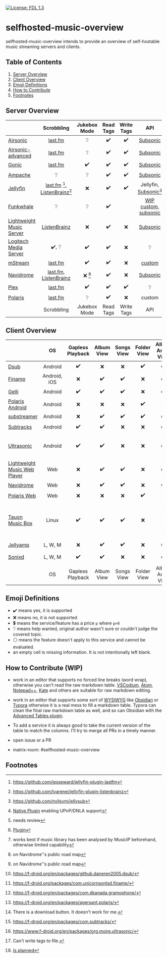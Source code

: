 [![License: FDL 1.3](https://img.shields.io/badge/License-FDL_v1.3-blue.svg)](https://www.gnu.org/licenses/fdl-1.3)

# selfhosted-music-overview

selfhosted-music-overview intends to provide an overview of self-hostable music streaming servers and clients.

## Table of Contents

1. [Server Overview](#server-overview)
2. [Client Overview](#client-overview)
3. [Emoji Definitions](#emoji-definitions)
5. [How to Contribute](#how-to-contribute)
6. [Footnotes](#footnotes)

## Server Overview

|                                                                             |                                                                 Scrobbling                                                                 |       Jukebox Mode       |     Read Tags      |     Write Tags     |                                                          API                                                           |              Share Music               |                  Multi-User                   |            Multi-Library             |                 Smart Playlists                 |  Heart/ Favorites  |   5 Star Rating    |              Replay Gain              |     Transcode      |                 DLNA                  | Multi-Room |       Lyrics       |                 free                  |                  Demo                   |                           Source Code                            |                         License                         | Reviewed Version |                                                                             |
| --------------------------------------------------------------------------- |:------------------------------------------------------------------------------------------------------------------------------------------:|:------------------------:|:------------------:|:------------------:|:----------------------------------------------------------------------------------------------------------------------:|:--------------------------------------:|:---------------------------------------------:|:------------------------------------:|:-----------------------------------------------:|:------------------:|:------------------:|:-------------------------------------:|:------------------:|:-------------------------------------:|:----------:|:------------------:|:-------------------------------------:|:---------------------------------------:|:----------------------------------------------------------------:|:-------------------------------------------------------:|:----------------:|:---------------------------------------------------------------------------:|
| [Airsonic](https://airsonic.github.io/)                                     |                                                      [last.fm](https://www.last.fm/)                                                       |     :grey_question:      | :heavy_check_mark: | :heavy_check_mark: |                                  [Subsonic](http://www.subsonic.org/pages/index.jsp)                                   |                                        |              :heavy_check_mark:               |          :heavy_check_mark:          |                                                 | :heavy_check_mark: |                    |                                       | :heavy_check_mark: | :heavy_check_mark::heavy_dollar_sign: |            |                    | :heavy_check_mark::heavy_dollar_sign: |                   :x:                   |              [GitHub](https://airsonic.github.io/)               |  [GPLv3](https://www.gnu.org/licenses/gpl-3.0.en.html)  |      10.6.2      |                   [Airsonic](https://airsonic.github.io/)                   |
| [Airsonic-advanced](https://github.com/airsonic-advanced/airsonic-advanced) |                                                      [last.fm](https://www.last.fm/)                                                       |     :grey_question:      | :heavy_check_mark: | :heavy_check_mark: |                                  [Subsonic](http://www.subsonic.org/pages/index.jsp)                                   |                                        |              :heavy_check_mark:               |          :heavy_check_mark:          |                                                 | :heavy_check_mark: |                    |                                       | :heavy_check_mark: |          :heavy_check_mark:           |            |                    |          :heavy_check_mark:           |                   :x:                   | [GitHub](https://github.com/airsonic-advanced/airsonic-advanced) |  [GPLv3](https://www.gnu.org/licenses/gpl-3.0.en.html)  |        11        | [Airsonic-advanced](https://github.com/airsonic-advanced/airsonic-advanced) |
| [Gonic](https://github.com/sentriz/gonic)                                   |                                                      [last.fm](https://www.last.fm/)                                                       |    :heavy_check_mark:    | :heavy_check_mark: | :heavy_check_mark: |                                  [Subsonic](http://www.subsonic.org/pages/index.jsp)                                   |                                        |              :heavy_check_mark:               |          :heavy_check_mark:          |                                                 | :heavy_check_mark: |                    |                                       | :heavy_check_mark: |                                       |            |                    |          :heavy_check_mark:           |                   :x:                   |            [GitHub](https://github.com/sentriz/gonic)            |  [GPLv3](https://www.gnu.org/licenses/gpl-3.0.en.html)  |      0.14.0      |                  [Gonic](https://github.com/sentriz/gonic)                  |
| [Ampache](https://ampache.org/)                                             |                                                              :grey_question:                                                               |     :grey_question:      | :heavy_check_mark: | :heavy_check_mark: |                                  [Subsonic](http://www.subsonic.org/pages/index.jsp)                                   |                                        |              :heavy_check_mark:               |                                      |               :heavy_check_mark:                | :heavy_check_mark: | :heavy_check_mark: |                                       | :heavy_check_mark: |          :heavy_check_mark:           |            |                    |          :heavy_check_mark:           |  [Demo](https://ampache.org/demo.html)  |          [GitHub](https://github.com/ampache/ampache/)           | [aGPLv3](https://www.gnu.org/licenses/agpl-3.0.en.html) |      5.1.0       |                       [Ampache](https://ampache.org/)                       |
| [Jellyfin](https://jellyfin.org/)                                           | [last.fm](https://www.last.fm/) [^github-lastfm-jellyfin], [ListenBrainz](https://listenbrainz.org/)[^github-jellyfin-plugin-listenbrainz] |           :x:            | :heavy_check_mark: | :heavy_check_mark: |                     Jellyfin, [Subsonic](http://www.subsonic.org/pages/index.jsp)[^addon-jellysub]                     |           :heavy_check_mark:           |              :heavy_check_mark:               |          :heavy_check_mark:          |               :heavy_check_mark:                | :heavy_check_mark: |        :x:         |                  :x:                  | :heavy_check_mark: |          :heavy_check_mark:           |            |                    |          :heavy_check_mark:           |   [Demo](https://demo.jellyfin.org/)    |          [GitHub](https://github.com/jellyfin/jellyfin)          |  [GPLv2](https://www.gnu.de/documents/gpl-2.0.de.html)  |      10.7.7      |                      [Jellyfin](https://jellyfin.org/)                      |
| [Funkwhale](https://funkwhale.audio/)                                       |                                                              :grey_question:                                                               |     :grey_question:      | :heavy_check_mark: |                    | [WIP custom](https://docs.funkwhale.audio/api.html), [subsonic](https://docs.funkwhale.audio/developers/subsonic.html) |           :heavy_check_mark:           |                                               |                                      |                                                 |                    |                    |                                       |                    |                                       |            |                    |          :heavy_check_mark:           |                   :x:                   |         [GitLab](https://dev.funkwhale.audio/funkwhale)          |                     :grey_question:                     |                  |                    [Funkwhale](https://funkwhale.audio/)                    |
| [Lightweight Music Server](https://github.com/epoupon/lms)                  |                                                 [ListenBrainz](https://listenbrainz.org/)                                                  |           :x:            | :heavy_check_mark: |        :x:         |                                  [Subsonic](http://www.subsonic.org/pages/index.jsp)                                   |                  :x:                   |              :heavy_check_mark:               |                 :x:                  |               :heavy_check_mark:                | :heavy_check_mark: |        :x:         |          :heavy_check_mark:           | :heavy_check_mark: |                  :x:                  |    :x:     |        :x:         |          :heavy_check_mark:           |  [Demo](https://lms-demo.poupon.dev/)   |             [GitHub](https://github.com/epoupon/lms)             |  [GPLv3](https://www.gnu.org/licenses/gpl-3.0.en.html)  |      3.27.0      |         [Lightweight Music Server](https://github.com/epoupon/lms)          |
| [Logitech Media Server](https://www.mysqueezebox.com/download)              |                                                    :heavy_check_mark:, :grey_question:                                                     |    :heavy_check_mark:    | :heavy_check_mark: |        :x:         |                                                    :grey_question:                                                     |  :heavy_check_mark: [^logitech-share]  | :heavy_check_mark: :grey_question: [^review1] | :heavy_check_mark: [^logitech-multi] | :heavy_check_mark: [^logitech-comment-playlist] | :heavy_check_mark: | :heavy_check_mark: |          :heavy_check_mark:           | :heavy_check_mark: |          :heavy_check_mark:           |            |                    |          :heavy_check_mark:           |                   :x:                   |         [GitHub](https://github.com/Logitech/slimserver)         |  [GPLv2](https://www.gnu.de/documents/gpl-2.0.de.html)  |       8.2        |       [Logitech Media Server](https://www.mysqueezebox.com/download)        |
| [mStream](https://mstream.io/)                                              |                                                      [last.fm](https://www.last.fm/)                                                       |    :heavy_check_mark:    | :heavy_check_mark: |        :x:         |                                                 [custom](^mstream-api)                                                 |           :heavy_check_mark:           |              :heavy_check_mark:               |          :heavy_check_mark:          |                       :x:                       | :heavy_check_mark: | :heavy_check_mark: |          :heavy_check_mark:           | :heavy_check_mark: |                  :x:                  |    :x:     |        :x:         |          :heavy_check_mark:           |    [Demo](https://demo.mstream.io/)     |        [GitHub](https://github.com/IrosTheBeggar/mStream)        |  [GPLv3](https://www.gnu.org/licenses/gpl-3.0.en.html)  |      5.9.4       |                       [mStream](https://mstream.io/)                        |
| [Navidrome](https://github.com/navidrome/navidrome)                         |                                 [last.fm](https://www.last.fm/), [ListenBrainz](https://listenbrainz.org/)                                 | :x: [^roadmap-navidrome] | :heavy_check_mark: |        :x:         |                                  [Subsonic](http://www.subsonic.org/pages/index.jsp)                                   |        :x: [^roadmap-navidrome]        |              :heavy_check_mark:               |                 :x:                  |               :heavy_check_mark:                | :heavy_check_mark: | :heavy_check_mark: |          :heavy_check_mark:           | :heavy_check_mark: |          :heavy_check_mark:           |            | :heavy_check_mark: |          :heavy_check_mark:           | [Demo](https://www.navidrome.org/demo/) |         [GitHub](https://github.com/navidrome/navidrome)         |  [GPLv3](https://www.gnu.org/licenses/gpl-3.0.en.html)  |      0.47.0      |             [Navidrome](https://github.com/navidrome/navidrome)             |
| [Plex](https://www.plex.tv/)                                                |                                                      [last.fm](https://www.last.fm/)                                                       |    :heavy_check_mark:    | :heavy_check_mark: | :heavy_check_mark: |                                                    :grey_question:                                                     | :heavy_check_mark: :heavy_dollar_sign: |              :heavy_check_mark:               |          :heavy_check_mark:          |      :heavy_check_mark::heavy_dollar_sign:      | :heavy_check_mark: | :heavy_check_mark: | :heavy_check_mark::heavy_dollar_sign: | :heavy_check_mark: |          :heavy_check_mark:           |            |                    | :heavy_check_mark::heavy_dollar_sign: | [Demo](https://app.plex.tv/desktop/#!/) |               [GitHub](https://github.com/plexinc)               |                     :grey_question:                     | :grey_question:  |                        [Plex](https://www.plex.tv/)                         |
| [Polaris](https://github.com/agersant/polaris)                              |                                                      [last.fm](https://www.last.fm/)                                                       |     :grey_question:      | :heavy_check_mark: |        :x:         |                                                         custom                                                         |            :grey_question:             |              :heavy_check_mark:               |          :heavy_check_mark:          |               :heavy_check_mark:                | :heavy_check_mark: |                    |                                       |                    |                                       |            |                    |          :heavy_check_mark:           |                   :x:                   |          [GitHub](https://github.com/agersant/polaris)           |             [MIT](https://mit-license.org/)             |      0.13.5      |               [Polaris](https://github.com/agersant/polaris)                |
|                                                                             |                                                                 Scrobbling                                                                 |       Jukebox Mode       |     Read Tags      |     Write Tags     |                                                          API                                                           |              Share Music               |                  Multi-User                   |            Multi-Library             |                 Smart Playlists                 |  Heart/ Favorites  |   5 Star Rating    |              Replay Gain              |     Transcode      |                 DLNA                  | Multi-Room |       Lyrics       |                 free                  |                  Demo                   |                           Source Code                            |                         License                         | Reviewed Version |                                                                             |

[^github-mstream]: https://github.com/IrosTheBeggar/mStream
[^github-mpd]: https://github.com/MusicPlayerDaemon/MPD
[^github-mopidy]: https://github.com/mopidy
[^github-koel]: https://github.com/koel/koel
[^github-ampache]: https://github.com/ampache/ampache/
[^github-plex]: https://github.com/plexinc
[^github-emby]: https://github.com/MediaBrowser/Emby
[^github-jellyfin]: https://github.com/jellyfin/jellyfin
[^github-navidrome]: https://github.com/navidrome/navidrome
[^github-airsonic]: https://airsonic.github.io/
[^github-subsonic]: https://github.com/subsonic
[^gitlab-funkwhale]: https://dev.funkwhale.audio/funkwhale
[^github-lms]: https://github.com/epoupon/lms

[^website-emby]: https://emby.media/
[^website-mpd]: http://www.musicpd.org/
[^website-funkwhale]: https://funkwhale.audio/
[^website-mstream]: https://mstream.io/
[^website-ampache]: https://ampache.org/
[^website-mopidy]: https://docs.mopidy.com/
[^website-koel]: https://koel.dev/
[^website-musicpd]: https://www.musicpd.org/
[^website-serviio]: https://www.serviio.org/
[^website-squeezebox]: https://www.mysqueezebox.com/download
[^website-jellyfin]: https://jellyfin.org

[^logitech-share]: [Native Plugin](https://github.com/Logitech/slimserver/tree/public/8.3/Slim/Plugin/UPnP) enabling UPnP/DNLA support
[^review1]: needs review
[^logitech-multi]: [Plugin](https://wiki.slimdevices.com/index.php/Multi_Library_plugin.html)
[^logitech-comment-playlist]: works best if music library has been analysed by MusicIP beforehand, otherwise limited capability
[^github-logitech]: https://github.com/Logitech/slimserver
[^github-lastfm-jellyfin]: https://github.com/jesseward/jellyfin-plugin-lastfm
[^roadmap-navidrome]: on Navidrome''s public road map
[^mstream-api]: https://github.com/IrosTheBeggar/mStream/blob/master/docs/API.md
[^addon-jellysub]: https://github.com/nvllsvm/jellysub
[^github-jellyfin-plugin-listenbrainz]: https://github.com/lyarenei/jellyfin-plugin-listenbrainz



## Client Overview

|                                                                         |      OS      |  Gapless Playback  |     Album View     |     Songs View     |    Folder View     | Album Artist View  |    Artist View     |     Genre View     |    Decade View     |     Year View      |  Playlist Support  |  Most Played Song  | Most Played Album  | Recently Played Song | Recently Played Album | Recently Added Song | Recently Added Album | Frequently Played Album |     Offline Mode     |              Download Music               |      Podcasts      |           Scrobbling            |              Musicbrainz               |   Similar Songs    |  Artist Top Songs  |    Shuffle Play    |    Random Album    | Favorites / Starred |     Bookmarks      |      5 Stars       |  Search function   | Chromecast Support |  Android Auto   |     Dark Mode      |     Themeable      |    Open Source     |        free        | Smart Recommendations |   Video Support    |   Internet Radio   |       Lyrics       |     Crossfade      |                                                                                           API                                                                                           |                 f-droid                 |                     Source Code                     |                        License                        | Reviewed Version |                                                                         |
| ----------------------------------------------------------------------- |:------------:|:------------------:|:------------------:|:------------------:|:------------------:|:------------------:|:------------------:|:------------------:|:------------------:|:------------------:|:------------------:|:------------------:|:------------------:|:--------------------:|:---------------------:|:-------------------:|:--------------------:|:-----------------------:|:--------------------:|:-----------------------------------------:|:------------------:|:-------------------------------:|:--------------------------------------:|:------------------:|:------------------:|:------------------:|:------------------:|:-------------------:|:------------------:|:------------------:|:------------------:|:------------------:|:---------------:|:------------------:|:------------------:|:------------------:|:------------------:|:---------------------:|:------------------:|:------------------:|:------------------:|:------------------:|:---------------------------------------------------------------------------------------------------------------------------------------------------------------------------------------:|:---------------------------------------:|:---------------------------------------------------:|:-----------------------------------------------------:|:----------------:|:-----------------------------------------------------------------------:|
| [Dsub](https://github.com/daneren2005/Subsonic)                         |   Android    | :heavy_check_mark: |        :x:         |        :x:         | :heavy_check_mark: | :heavy_check_mark: |        :x:         | :heavy_check_mark: | :heavy_check_mark: |        :x:         | :heavy_check_mark: |        :x:         |        :x:         |         :x:          |          :x:          | :heavy_check_mark:  |         :x:          |           :x:           |  :heavy_check_mark:  |            :heavy_check_mark:             | :heavy_check_mark: |               :x:               |                  :x:                   |        :x:         |        :x:         | :heavy_check_mark: |        :x:         | :heavy_check_mark:  |        :x:         | :heavy_check_mark: |        :x:         | :heavy_check_mark: | :grey_question: |        :x:         |        :x:         | :heavy_check_mark: | :heavy_check_mark: |          :x:          | :heavy_check_mark: | :heavy_check_mark: | :heavy_check_mark: |        :x:         |                                                                   [Subsonic](http://www.subsonic.org/pages/index.jsp)                                                                   |    :heavy_check_mark: [^fdroid-dsub]    |  [GitHub](https://github.com/daneren2005/Subsonic)  | [GPLv3](https://www.gnu.org/licenses/gpl-3.0.en.html) |      5.5.2       |             [Dsub](https://github.com/daneren2005/Subsonic)             |
| [Finamp](https://github.com/UnicornsOnLSD/finamp)                       | Android, iOS |        :x:         | :heavy_check_mark: | :heavy_check_mark: |        :x:         | :heavy_check_mark: |        :x:         | :heavy_check_mark: |        :x:         |        :x:         | :heavy_check_mark: |        :x:         |        :x:         |         :x:          |          :x:          |         :x:         |         :x:          |           :x:           |  :heavy_check_mark:  |            :heavy_check_mark:             |        :x:         |               :x:               |                  :x:                   |        :x:         |        :x:         | :heavy_check_mark: |        :x:         |         :x:         |        :x:         |        :x:         | :heavy_check_mark: |        :x:         |       :x:       | :heavy_check_mark: |        :x:         | :heavy_check_mark: | :heavy_check_mark: |          :x:          |        :x:         |        :x:         |        :x:         |        :x:         |                                                                                        Jellyfin                                                                                         |   :heavy_check_mark: [^fdroid-finamp]   |  [Github](https://github.com/UnicornsOnLSD/finamp)  |   [MPL 2.0](https://www.mozilla.org/en-US/MPL/2.0/)   |      0.5.1       |            [Finamp](https://github.com/UnicornsOnLSD/finamp)            |
| [Gelli](https://github.com/dkanada/gelli)                               |   Android    | :heavy_check_mark: | :heavy_check_mark: | :heavy_check_mark: |        :x:         | :heavy_check_mark: |        :x:         | :heavy_check_mark: |        :x:         |        :x:         | :heavy_check_mark: |        :x:         |        :x:         |         :x:          |          :x:          | :heavy_check_mark:  |  :heavy_check_mark:  |           :x:           |         :x:          |                    :x:                    |        :x:         |       :heavy_check_mark:        |                  :x:                   | :heavy_check_mark: |        :x:         | :heavy_check_mark: | :heavy_check_mark: | :heavy_check_mark:  |        :x:         |        :x:         | :heavy_check_mark: |        :x:         |       :x:       | :heavy_check_mark: |        :x:         | :heavy_check_mark: | :heavy_check_mark: |    :grey_question:    |        :x:         |        :x:         |        :x:         |        :x:         |                                                                                        Jellyfin                                                                                         |   :heavy_check_mark: [^fdroid-gelii]    |     [GitHub](https://github.com/dkanada/gelli)      | [GPLv3](https://www.gnu.org/licenses/gpl-3.0.en.html) |      1.3.2       |                [Gelli](https://github.com/dkanada/gelli)                |
| [Polaris Android](https://github.com/agersant/polaris)                  |   Android    |        :x:         |        :x:         |        :x:         | :heavy_check_mark: |        :x:         |  :grey_question:   |        :x:         |        :x:         |        :x:         | :heavy_check_mark: |        :x:         |        :x:         |         :x:          |          :x:          |         :x:         |  :heavy_check_mark:  |           :x:           |  :heavy_check_mark:  |                    :x:                    |        :x:         | [last.fm](https://www.last.fm/) |                  :x:                   |        :x:         |        :x:         | :heavy_check_mark: |        :x:         |         :x:         |        :x:         |        :x:         | :heavy_check_mark: |        :x:         | :grey_question: | :heavy_check_mark: | :heavy_check_mark: | :heavy_check_mark: | :heavy_check_mark: |          :x:          |        :x:         |        :x:         |        :x:         |        :x:         |                                                                                         custom                                                                                          |  :heavy_check_mark: [^fdroid-polaris]   |    [GitHub](https://github.com/agersant/polaris)    |            [MIT](https://mit-license.org/)            |      0.13.5      |         [Polaris Android](https://github.com/agersant/polaris)          |
| [substreamer](https://substreamerapp.com/)                              |   Android    |        :x:         | :heavy_check_mark: | :heavy_check_mark: | :heavy_check_mark: | :heavy_check_mark: |        :x:         | :heavy_check_mark: | :heavy_check_mark: |        :x:         | :heavy_check_mark: |        :x:         |        :x:         |         :x:          |          :x:          |         :x:         |         :x:          |           :x:           |  :heavy_check_mark:  |            :heavy_check_mark:             | :heavy_check_mark: |       :heavy_check_mark:        |                  :x:                   | :heavy_check_mark: | :heavy_check_mark: | :heavy_check_mark: |        :x:         | :heavy_check_mark:  | :heavy_check_mark: |        :x:         | :heavy_check_mark: | :heavy_check_mark: | :grey_question: | :heavy_check_mark: |        :x:         |        :x:         | :heavy_check_mark: |  :heavy_check_mark:   |        :x:         |        :x:         |        :x:         |        :x:         |                                                                   [Subsonic](http://www.subsonic.org/pages/index.jsp)                                                                   |                   :x:                   |                         :x:                         |                    :grey_question:                    |      0.5.1       |               [substreamer](https://substreamerapp.com/)                |
| [Subtracks](https://github.com/austinried/subtracks)                    |   Android    | :heavy_check_mark: | :heavy_check_mark: |        :x:         |        :x:         | :heavy_check_mark: |        :x:         |        :x:         |        :x:         |        :x:         | :heavy_check_mark: |        :x:         |        :x:         |         :x:          |  :heavy_check_mark:   |         :x:         |         :x:          |   :heavy_check_mark:    |         :x:          | :grey_question:[^help-subtracks-download] |        :x:         |       :heavy_check_mark:        |                  :x:                   |        :x:         |        :x:         | :heavy_check_mark: | :heavy_check_mark: | :heavy_check_mark:  |        :x:         |        :x:         | :heavy_check_mark: |        :x:         |       :x:       |   :white_circle:   |        :x:         | :heavy_check_mark: | :heavy_check_mark: |          :x:          |        :x:         |        :x:         |        :x:         |        :x:         |                                                                   [Subsonic](http://www.subsonic.org/pages/index.jsp)                                                                   | :heavy_check_mark: [^fdroid-subtracks]  |  [GitHub](https://github.com/austinried/subtracks)  | [GPLv3](https://www.gnu.org/licenses/gpl-3.0.en.html) |      1.0.1       |          [Subtracks](https://github.com/austinried/subtracks)           |
| [Ultrasonic](https://www.f-droid.org/en/packages/org.moire.ultrasonic/) |   Android    | :heavy_check_mark: | :heavy_check_mark: |        :x:         |        :x:         | :heavy_check_mark: |        :x:         |        :x:         |        :x:         | :heavy_check_mark: | :heavy_check_mark: |        :x:         | :heavy_check_mark: |         :x:          |  :heavy_check_mark:   |         :x:         |  :heavy_check_mark:  |           :x:           |         :x:          |            :heavy_check_mark:             | :heavy_check_mark: |       :heavy_check_mark:        |                  :x:                   |        :x:         |        :x:         | :heavy_check_mark: | :heavy_check_mark: | :heavy_check_mark:  |        :x:         | :heavy_check_mark: | :heavy_check_mark: |        :x:         |       :x:       | :heavy_check_mark: |        :x:         | :heavy_check_mark: | :heavy_check_mark: |          :x:          | :heavy_check_mark: |        :x:         | :heavy_check_mark: |        :x:         | [Subsonic](http://www.subsonic.org/pages/index.jsp), [Airsonic](https://github.com/airsonic/airsonic), [Supysonic](https://github.com/spl0k/supysonic), [Ampache](https://ampache.org/) | :heavy_check_mark: [^fdroid-ultrasonic] | [GitHub](https://github.com/ultrasonic/ultrasonic)  | [GPLv3](https://www.gnu.org/licenses/gpl-3.0.en.html) |      2.23.1      | [Ultrasonic](https://www.f-droid.org/en/packages/org.moire.ultrasonic/) |
| [Lightweight Music Web Player](https://github.com/epoupon/lms)          |     Web      |        :x:         | :heavy_check_mark: | :heavy_check_mark: |        :x:         | :heavy_check_mark: | :heavy_check_mark: | :heavy_check_mark: |        :x:         |        :x:         |        :x:         | :heavy_check_mark: | :heavy_check_mark: |  :heavy_check_mark:  |  :heavy_check_mark:   | :heavy_check_mark:  |  :heavy_check_mark:  |   :heavy_check_mark:    |         :x:          |            :heavy_check_mark:             |        :x:         |       :heavy_check_mark:        |           :heavy_check_mark:           | :heavy_check_mark: |        :x:         | :heavy_check_mark: | :heavy_check_mark: | :heavy_check_mark:  |        :x:         |        :x:         | :heavy_check_mark: |        :x:         | :white_circle:  | :heavy_check_mark: |        :x:         | :heavy_check_mark: | :heavy_check_mark: |  :heavy_check_mark:   |        :x:         |        :x:         |        :x:         |        :x:         |                                                                                       proprietary                                                                                       |             :white_circle:              |      [GitHub](https://github.com/epoupon/lms)       | [GPLv3](https://www.gnu.org/licenses/gpl-3.0.en.html) |      3.27.0      |     [Lightweight Music Web Player](https://github.com/epoupon/lms)      |
| [Navidrome](https://github.com/navidrome/navidrome)                     |     Web      |        :x:         | :heavy_check_mark: | :heavy_check_mark: |        :x:         | :heavy_check_mark: |  :grey_question:   | :heavy_check_mark: |        :x:         | :heavy_check_mark: | :heavy_check_mark: | :heavy_check_mark: | :heavy_check_mark: |  :heavy_check_mark:  |  :heavy_check_mark:   | :heavy_check_mark:  |  :heavy_check_mark:  |           :x:           |         :x:          |            :heavy_check_mark:             |        :x:         |       :heavy_check_mark:        | :heavy_check_mark:[^cannot-write-tags] |        :x:         |        :x:         | :heavy_check_mark: | :heavy_check_mark: | :heavy_check_mark:  |        :x:         | :heavy_check_mark: | :heavy_check_mark: |        :x:         | :white_circle:  | :heavy_check_mark: | :heavy_check_mark: | :heavy_check_mark: | :heavy_check_mark: |          :x:          |        :x:         |        :x:         |        :x:         |        :x:         |                                                                   [Subsonic](http://www.subsonic.org/pages/index.jsp)                                                                   |             :white_circle:              |       [GitHub](https://github.com/navidrome)        | [GPLv3](https://www.gnu.org/licenses/gpl-3.0.en.html) |      0.47.0      |           [Navidrome](https://github.com/navidrome/navidrome)           |
| [Polaris Web](https://github.com/agersant/polaris)                      |     Web      |        :x:         |        :x:         |        :x:         | :heavy_check_mark: |        :x:         |  :grey_question:   |        :x:         |        :x:         |        :x:         | :heavy_check_mark: |        :x:         |        :x:         |         :x:          |          :x:          |         :x:         |  :heavy_check_mark:  |           :x:           |         :x:          |                    :x:                    |        :x:         |       :heavy_check_mark:        |                  :x:                   |        :x:         |        :x:         | :heavy_check_mark: |        :x:         |         :x:         |        :x:         |        :x:         | :heavy_check_mark: |        :x:         | :white_circle:  | :heavy_check_mark: | :heavy_check_mark: | :heavy_check_mark: | :heavy_check_mark: |          :x:          |        :x:         |        :x:         |        :x:         |        :x:         |                                                                                         custom                                                                                          |             :white_circle:              |    [GitHub](https://github.com/agersant/polaris)    |            [MIT](https://mit-license.org/)            |      0.13.5      |           [Polaris Web](https://github.com/agersant/polaris)            |
| [Tauon Music Box](https://github.com/Taiko2k/TauonMusicBox)             |    Linux     | :heavy_check_mark: | :heavy_check_mark: | :heavy_check_mark: |        :x:         |        :x:         |  :grey_question:   |        :x:         |        :x:         |        :x:         | :heavy_check_mark: | :heavy_check_mark: |        :x:         |         :x:          |          :x:          |         :x:         |         :x:          |           :x:           |         :x:          |                    :x:                    |        :x:         |       :heavy_check_mark:        |                  :x:                   |        :x:         |        :x:         | :heavy_check_mark: |        :x:         | :heavy_check_mark:  |        :x:         | :heavy_check_mark: | :heavy_check_mark: |        :x:         | :white_circle:  |        :heavy_check_mark:         | :heavy_check_mark: | :heavy_check_mark: | :heavy_check_mark: |          :x:          |        :x:         |        :x:         | :heavy_check_mark: |        :x:         |                                                                           Jellyfin, Plex, Subsonic, Koel, Emby, Spotify                                                                           |             :white_circle:              | [Github](https://github.com/Taiko2k/TauonMusicBox/) | [GPLv3](https://www.gnu.org/licenses/gpl-3.0.en.html) |      7.0.1       |       [Tauon Music Box](https://github.com/Taiko2k/TauonMusicBox)       |
| [Jellyamp](https://github.com/m0ngr31/jellyamp)                         |   L, W, M    |        :x:         | :heavy_check_mark: | :heavy_check_mark: |        :x:         | :heavy_check_mark: |        :x:         | :heavy_check_mark: |        :x:         |        :x:         | :heavy_check_mark: |        :x:         |        :x:         |         :x:          |          :x:          |         :x:         |         :x:          |           :x:           |         :x:          |                    :x:                    |        :x:         |               :x:               |                  :x:                   | :heavy_check_mark: |        :x:         | :heavy_check_mark: |        :x:         | :heavy_check_mark:  |        :x:         |        :x:         | :heavy_check_mark: |        :x:         | :white_circle:  |        :x:         |        :x:         | :heavy_check_mark: | :heavy_check_mark: |  :heavy_check_mark:   |        :x:         |        :x:         |        :x:         |        :x:         |                                                                                        Jellyfin                                                                                         |             :white_circle:              |    [Github](https://github.com/m0ngr31/jellyamp)    |            [MIT](https://mit-license.org/)            |      1.1.1       |             [Jellyamp](https://github.com/m0ngr31/jellyamp)             |
| [Sonixd](https://github.com/jeffvli/sonixd)                             |   L, W, M    | :heavy_check_mark: | :heavy_check_mark: |        :x:         |        :x:         | :heavy_check_mark: |  :grey_question:   | :heavy_check_mark: |        :x:         |        :x:         | :heavy_check_mark: |        :x:         | :heavy_check_mark: |         :x:          |  :heavy_check_mark:   |         :x:         |  :heavy_check_mark:  |           :x:           | :x:[^sonixd-offline] |            :heavy_check_mark:             |        :x:         |               :x:               |                  :x:                   |        :x:         |        :x:         | :heavy_check_mark: | :heavy_check_mark: | :heavy_check_mark:  |  :grey_question:   |        :x:         | :heavy_check_mark: |        :x:         | :white_circle:  | :heavy_check_mark: | :heavy_check_mark: | :heavy_check_mark: | :heavy_check_mark: |          :x:          |        :x:         |        :x:         | :heavy_check_mark: | :heavy_check_mark: |                                                              Jellyfin, [Subsonic](http://www.subsonic.org/pages/index.jsp)                                                              |             :white_circle:              |     [Github](https://github.com/jeffvli/sonixd)     | [GPLv3](https://www.gnu.org/licenses/gpl-3.0.en.html) |      0.8.5       |               [Sonixd](https://github.com/jeffvli/sonixd)               |
|                                                                         |      OS      |  Gapless Playback  |     Album View     |     Songs View     |    Folder View     | Album Artist View  |    Artist View     |     Genre View     |    Decade View     |     Year View      |  Playlist Support  |  Most Played Song  | Most Played Album  | Recently Played Song | Recently Played Album | Recently Added Song | Recently Added Album | Frequently Played Album |     Offline Mode     |              Download Music               |      Podcasts      |           Scrobbling            |              Musicbrainz               |   Similar Songs    |  Artist Top Songs  |    Shuffle Play    |    Random Album    | Favorites / Starred |     Bookmarks      |      5 Stars       |  Search function   | Chromecast Support |  Android Auto   |     Dark Mode      |     Themeable      |    Open Source     |        free        | Smart Recommendations |   Video Support    |   Internet Radio   |       Lyrics       |     Crossfade      |                                                                                           API                                                                                           |                 f-droid                 |                     Source Code                     |                        License                        | Reviewed Version |                                                                         |

[^fdroid-gelii]: https://f-droid.org/en/packages/com.dkanada.gramophone/
[^github-gelli]: https://github.com/dkanada/gelli
[^fdroid-finamp]: https://f-droid.org/packages/com.unicornsonlsd.finamp/
[^github-finamp]: https://github.com/UnicornsOnLSD/finamp
[^fdroid-ultrasonic]: https://www.f-droid.org/en/packages/org.moire.ultrasonic/
[^github-finamp]: https://github.com/UnicornsOnLSD/finamp

[^github-ultrasonic]: https://github.com/ultrasonic
[^gplay-substreamer]: https://play.google.com/store/apps/details?id=com.ghenry22.substream2&hl=en&gl=US
[^gitlab-funkwhale]: https://dev.funkwhale.audio/funkwhale/funkwhale-android
[^fdroid-subtracks]: https://f-droid.org/en/packages/com.subtracks/
[^fdroid-polaris]: https://f-droid.org/en/packages/agersant.polaris/
[^github-subtracks]: https://github.com/austinried/subtracks
[^fdroid-dsub]: https://f-droid.org/en/packages/github.daneren2005.dsub/
[^github-dsub]: https://github.com/daneren2005/Subsonic
[^fdroid-audinaut]: https://f-droid.org/en/packages/net.nullsum.audinaut/
[^github-audinaut]: https://github.com/nvllsvm/Audinaut
[^fdroid-subsonic]: https://f-droid.org/en/packages/net.sourceforge.subsonic.androidapp/
[^sourceforge-subsonic]: https://sourceforge.net/projects/subsonic/
[^github-navidrome]: https://github.com/navidrome

[^help-subtracks-download]: There is a download button. It doesn't work for me.
[^website-subsonic]: http://www.subsonic.org/pages/index.jsp
[^website-funkwhale]: https://funkwhale.audio/
[^fdroid-funkwhale]: https://f-droid.org/en/packages/audio.funkwhale.ffa/

[^github-stretto]: https://github.com/benkaiser/stretto
[^website-subfire]: https://subfireplayer.net/
[^github-subplayer]: https://github.com/peguerosdc/subplayer

[^cannot-write-tags]: Can't write tags to file.

[^github-strawberry]: https://github.com/strawberrymusicplayer/strawberry
[^github-amperfy]: https://github.com/BLeeEZ/amperfy
[^github-isub]: https://github.com/einsteinx2/iSubMusicStreamer
[^github-stretto]: https://github.com/benkaiser/stretto
[^sonixd-offline]: [Is planned](https://github.com/jeffvli/sonixd/issues/10)



## Emoji Definitions

- :heavy_check_mark: means yes, it is supported
- :x: means no, it is not supported
- :heavy_dollar_sign: means the service/feature has a price `p` where `p>0`
- :grey_question: means help wanted, original author wasn't sure or couldn't judge the covered topic.
- :white_circle: means the feature doesn't apply to this service and cannot be evaluated.
- an empty cell is missing information. It is not intentionally left blank.

## How to Contribute (WIP)

- work in an editor that supports no forced line breaks (word wrap), otherwise you can't read the raw markdown table. [VSCodium](https://vscodium.com/), [Atom](https://atom.io/), [Notepad++](https://notepad-plus-plus.org/), [Kate](https://kate-editor.org/) and others are suitable for raw markdown editing.

- work in an editor that supports some sort of [WYSIWYG](https://en.wikipedia.org/wiki/WYSIWYG) like [Obsidian](https://obsidian.md/) or [Typora](https://typora.io/)  otherwise it is a real mess to fill a markdown table. Typora can clean the final raw markdown table as well, and so can Obsidian with the [Advanced Tables plugin](https://github.com/tgrosinger/advanced-tables-obsidian).

- To add a service it is always good to take the current version of the table to match the columns. I'll try to merge all PRs in a timely manner.

- open issue or a PR

- matrix-room: #selfhosted-music-overview

## Footnotes
